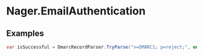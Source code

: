# Nager.EmailAuthentication

## Examples
```cs
var isSuccessful = DmarcRecordParser.TryParse("v=DMARC1; p=reject;", out var dmarcDataFragment);
```
